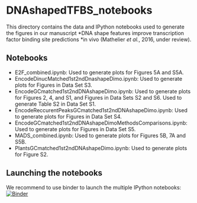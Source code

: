 # DNAshapedTFBS_notebooks

This directory contains the data and IPython notebooks used to generate the figures in our
manuscript *DNA shape features improve transcription factor binding site predictions *in vivo
(Mathelier *et al.*, 2016, under review).

## Notebooks

- E2F_combined.ipynb: Used to generate plots for Figures 5A and S5A.
- EncodeDinucMatched1st2ndDnashapeDimo.ipynb: Used to generate plots for
Figures in Data Set S3.
- EncodeGCmatched1st2ndDNAshapeDimo.ipynb: Used to generate plots for Figures
2, 4, and S1, and Figures in Data Sets S2 and S6. Used to generate Table S2 in
Data Set S1.
- EncodeReccurentPeaksGCmatched1st2ndDNAshapeDimo.ipynb: Used to generate plots
for Figures in Data Set S4.
- EncodeGCmatched1st2ndDNAshapeDimoMethodsComparisons.ipynb: Used to generate
plots for Figures in Data Set S5.
- MADS_combined.ipynb: Used to generate plots for Figures 5B, 7A and S5B.
- PlantsGCmatched1st2ndDNAshapeDimo.ipynb: Used to generate plots for Figure
S2.

## Launching the notebooks

We recommend to use binder to launch the multiple IPython notebooks:
[![Binder](http://mybinder.org/badge.svg)](http://mybinder.org/repo/amathelier/DNAshapedTFBS_notebooks)
